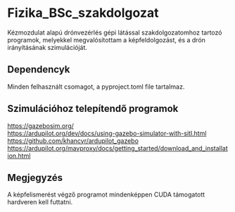 # Fizika_BSc_szakdolgozat
Kézmozdulat alapú drónvezérlés gépi látással szakdolgozatomhoz tartozó programok, melyekkel megvalósítottam a képfeldolgozást, és a drón irányításának szimulációját.

## Dependencyk
Minden felhasznált csomagot, a pyproject.toml file tartalmaz.

## Szimulációhoz telepítendő programok
<https://gazebosim.org/>  
<https://ardupilot.org/dev/docs/using-gazebo-simulator-with-sitl.html>  
<https://github.com/khancyr/ardupilot_gazebo>  
<https://ardupilot.org/mavproxy/docs/getting_started/download_and_installation.html>  

## Megjegyzés
A képfelismerést végző programot mindenképpen CUDA támogatott hardveren kell futtatni.
